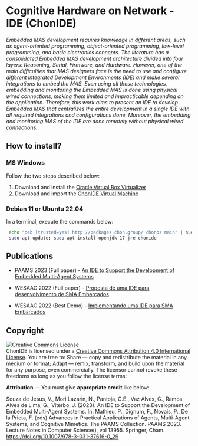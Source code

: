 # Cognitive Hardware on Network - IDE (ChonIDE)
_Embedded MAS development requires knowledge in different areas, such as agent-oriented programming, object-oriented programming, low-level programming, and basic electronics concepts. The literature has a consolidated Embedded MAS development architecture divided into four layers: Reasoning, Serial, Firmware, and Hardware. However, one of the main difficulties that MAS designers face is the need to use and configure different Integrated Development Environments (IDE) and make several integrations to embed the MAS. Even using all these technologies, embedding and monitoring the Embedded MAS is done using physical wired connections, making them limited and impracticable depending on the application. Therefore, this work aims to present an IDE to develop Embedded MAS that centralizes the entire development in a single IDE with all required integrations and configurations done. Moreover, the embedding and monitoring MAS of the IDE are done remotely without physical wired connections._

## How to install?

### MS Windows
Follow the two steps described below:
1. Download and install the [Oracle Virtual Box Virtualizer](https://www.virtualbox.org/)
2. Download and import the [ChonIDE Virtual Machine](https://chonide.sf.net)

### Debian 11 or Ubuntu 22.04

In a terminal, execute the commands below:
```sh
 echo "deb [trusted=yes] http://packages.chon.group/ chonos main" | sudo tee /etc/apt/sources.list.d/chonos.list
 sudo apt update; sudo apt install openjdk-17-jre chonide 
```

## Publications
+ PAAMS 2023 (Full paper) - [An IDE to Support the Development of Embedded Multi-Agent Systems](https://www.researchgate.net/publication/372282731_An_IDE_to_Support_the_Development_of_Embedded_Multi-Agent_Systems)
  
+ WESAAC 2022 (Full paper) - [Proposta de uma IDE para desenvolvimento de SMA Embarcados](https://www.researchgate.net/publication/362837129_Proposta_de_uma_IDE_para_desenvolvimento_de_SMA_Embarcados)

+ WESAAC 2022 (Best Demo) - [Implementando uma IDE para SMA Embarcados](https://www.researchgate.net/publication/363108136_Implementando_uma_IDE_para_SMA_Embarcados)

## Copyright
<a rel="license" href="http://creativecommons.org/licenses/by/4.0/"><img alt="Creative Commons License" style="border-width:0" src="https://i.creativecommons.org/l/by/4.0/88x31.png" /></a><br />ChonIDE is licensed under a <a rel="license" href="http://creativecommons.org/licenses/by/4.0/">Creative Commons Attribution 4.0 International License</a>.
You are free to: Share — copy and redistribute the material in any medium or format; Adapt — remix, transform, and build upon the material for any purpose, even commercially. 
The licensor cannot revoke these freedoms as long as you follow the license terms:

__Attribution__ — You must give __appropriate credit__ like below:

Souza de Jesus, V., Mori Lazarin, N., Pantoja, C.E., Vaz Alves, G., Ramos Alves de Lima, G., Viterbo, J. (2023). An IDE to Support the Development of Embedded Multi-Agent Systems. In: Mathieu, P., Dignum, F., Novais, P., De la Prieta, F. (eds) Advances in Practical Applications of Agents, Multi-Agent Systems, and Cognitive Mimetics. The PAAMS Collection. PAAMS 2023. Lecture Notes in Computer Science(), vol 13955. Springer, Cham. https://doi.org/10.1007/978-3-031-37616-0_29


